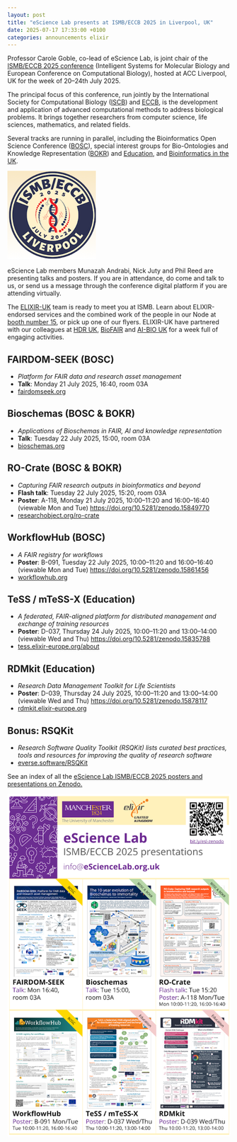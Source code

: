 ```yaml
---
layout: post
title: "eScience Lab presents at ISMB/ECCB 2025 in Liverpool, UK"
date: 2025-07-17 17:33:00 +0100
categories: announcements elixir
---
```


Professor Carole Goble, co-lead of eScience Lab, is joint chair of the [ISMB/ECCB 2025 conference](https://www.iscb.org/ismbeccb2025/home) (Intelligent Systems for Molecular Biology and European Conference on Computational Biology), hosted at ACC Liverpool, UK for the week of 20–24th July 2025. 

The principal focus of this conference, run jointly by the International Society for Computational Biology ([ISCB](https://www.iscb.org/)) and [ECCB](https://eccb.org/), is the development and application of advanced computational methods to address biological problems. It brings together researchers from computer science, life sciences, mathematics, and related fields. 

Several tracks are running in parallel, including the Bioinformatics Open Science Conference ([BOSC](https://www.iscb.org/ismbeccb2025/programme-agenda/scientific-programme/bosc)), special interest groups for Bio-Ontologies and Knowledge Representation ([BOKR](https://www.iscb.org/ismbeccb2025/programme-agenda/scientific-programme/bokr)) and [Education](https://www.iscb.org/ismbeccb2025/programme-agenda/scientific-programme/education), and [Bioinformatics in the UK](https://www.iscb.org/ismbeccb2025/programme-agenda/scientific-programme/uk).

![ISMB/ECCB logo](/images/posts_images/ismb-eccb-2025-logo.png)

eScience Lab members Munazah Andrabi, Nick Juty and Phil Reed are presenting talks and posters. If you are in attendance, do come and talk to us, or send us a message through the conference digital platform if you are attending virtually. 

The [ELIXIR-UK](http://elixiruknode.org/) team is ready to meet you at ISMB. Learn about ELIXIR-endorsed services and the combined work of the people in our Node at [booth number 15](https://www.iscb.org/ismbeccb2025/exhibitors-sponsors/exhibitors), or pick up one of our flyers. ELIXIR-UK have partnered with our colleagues at [HDR UK](https://wwww.hdruk.ac.uk/), [BioFAIR](https://biofair.uk/) and [AI-BIO UK](https://aibio.ac.uk/) for a week full of engaging activities. 

## FAIRDOM-SEEK (BOSC)

- _Platform for FAIR data and research asset management_
- **Talk**: Monday 21 July 2025, 16:40, room 03A
- [fairdomseek.org](https://fairdomseek.org/)

## Bioschemas (BOSC & BOKR)

- _Applications of Bioschemas in FAIR, AI and knowledge representation_
- **Talk**: Tuesday 22 July 2025, 15:00, room 03A
- [bioschemas.org](https://bioschemas.org/)

## RO-Crate (BOSC & BOKR)

- _Capturing FAIR research outputs in bioinformatics and beyond_
- **Flash talk**: Tuesday 22 July 2025, 15:20, room 03A
- **Poster**: A-118, Monday 21 July 2025, 10:00–11:20 and 16:00–16:40 (viewable Mon and Tue) <https://doi.org/10.5281/zenodo.15849770>
- [researchobject.org/ro-crate](https://www.researchobject.org/ro-crate/)

## WorkflowHub (BOSC)

- _A FAIR registry for workflows_
- **Poster**: B-091, Tuesday 22 July 2025, 10:00–11:20 and 16:00–16:40 (viewable Mon and Tue) <https://doi.org/10.5281/zenodo.15861456>
- [workflowhub.org](https://workflowhub.org/)

## TeSS / mTeSS-X (Education)

- _A federated, FAIR-aligned platform for distributed management and exchange of training resources_
- **Poster**: D-037, Thursday 24 July 2025, 10:00–11:20 and 13:00–14:00 (viewable Wed and Thu) <https://doi.org/10.5281/zenodo.15835788>
- [tess.elixir-europe.org/about](https://tess.elixir-europe.org/about)

## RDMkit (Education)

- _Research Data Management Toolkit for Life Scientists_
- **Poster**: D-039, Thursday 24 July 2025, 10:00–11:20 and 13:00–14:00 (viewable Wed and Thu) <https://doi.org/10.5281/zenodo.15878117>
- [rdmkit.elixir-europe.org](https://rdmkit.elixir-europe.org/)

## Bonus: RSQKit

- _Research Software Quality Toolkit (RSQKit) lists curated best practices, tools and resources for improving the quality of research software_
- [everse.software/RSQKit](https://everse.software/RSQKit/)

See an index of all the [eScience Lab ISMB/ECCB 2025 posters and presentations on Zenodo.](https://doi.org/10.5281/zenodo.15830546)

[![Index of our flyers at ISMB/ECCB 2025](/images/posts_images/ismb-eccb-2025-flyers.png)](https://doi.org/10.5281/zenodo.15830546)
